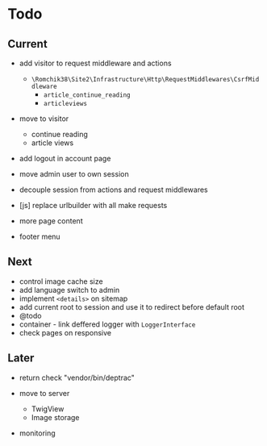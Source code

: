 # Todo

## Current

- add visitor to request middleware and actions
  - `\Romchik38\Site2\Infrastructure\Http\RequestMiddlewares\CsrfMiddleware`
    - `article_continue_reading`
    - `articleviews`

- move to visitor
  - continue reading
  - article views
- add logout in account page
- move admin user to own session
- decouple session from actions and request middlewares
- [js] replace urlbuilder with all make requests
- more page content
- footer menu

## Next

- control image cache size
- add language switch to admin
- implement `<details>` on sitemap
- add current root to session and use it to redirect before default root
- @todo
- container - link deffered logger with `LoggerInterface`
- check pages on responsive

## Later

- return check "vendor/bin/deptrac"

- move to server
  - TwigView
  - Image storage

- monitoring
